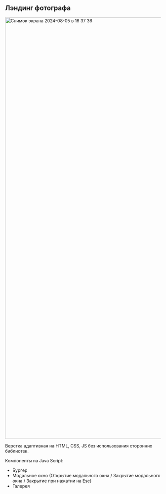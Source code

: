## Лэндинг фотографа

<img width="1362" alt="Снимок экрана 2024-08-05 в 16 37 36" src="https://github.com/user-attachments/assets/0aa21c61-35a2-4037-ab2b-2589f4ca5e5f">

Верстка адаптивная на HTML, CSS, JS без использования сторонних библиотек.

Компоненты на Java Script: 
- Бургер
- Модальное окно (Открытие модального окна / Закрытие модального окна / Закрытие при нажатии на Esc)
- Галерея
